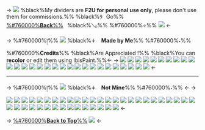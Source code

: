 -> ![](https://files.catbox.moe/m3r6dz.png)
%black%My dividers are **F2U for personal use only**,
please don't use them for commissions.%%
%black%Ⳋ⠀Go%% [%#760000%**Back**%%](https://rentry.co/ulquiorra)⠀%black%**𓂅**%% %#760000%⟡%%
![](https://files.catbox.moe/jgpo7c.png) <-

-> %#760000%།%% ![](https://files.catbox.moe/2zyfnm.gif) %black%∔ ⠀**Made by Me**%% %#760000%˖%%
%#760000%**Credits**%% %black%Are Appreciated !%%
%black%You can **recolor** or edit them using IbisPaint.%%<-
-> ![](https://files.catbox.moe/p3bvd1.png)
![](https://files.catbox.moe/sfh0vk.png)
![](https://files.catbox.moe/eh1wq6.png)
![](https://files.catbox.moe/oe9u8y.png)
![](https://files.catbox.moe/ovtsuu.png)
![](https://files.catbox.moe/ryj9zn.png)
![](https://files.catbox.moe/at5ky0.png)
![](https://files.catbox.moe/8k4zk4.png)
![](https://files.catbox.moe/dkp81z.png)
![](https://files.catbox.moe/o9ygbl.png)
![](https://files.catbox.moe/5gg3ob.png)
![](https://files.catbox.moe/sgqpjj.png)
![](https://files.catbox.moe/0eoksi.png)
![](https://files.catbox.moe/pm55zc.png)
![](https://files.catbox.moe/rwhv7y.png)
![](https://files.catbox.moe/cl6kk1.png)
![](https://files.catbox.moe/ehi543.png)
![](https://files.catbox.moe/oz6xtl.png)
![](https://files.catbox.moe/yjg2ad.png)
![](https://files.catbox.moe/47x348.png)
![](https://files.catbox.moe/n2xflp.png)
![](https://files.catbox.moe/05xmz0.png) 
![](https://files.catbox.moe/fgejhn.png) 
![](https://files.catbox.moe/2lclum.png)
![](https://files.catbox.moe/kv6qv5.png)
![](https://files.catbox.moe/pwb2cs.png)
![](https://files.catbox.moe/6x09y3.png)
![](https://files.catbox.moe/04gjgf.png)
![](https://files.catbox.moe/rgaplp.png) <-




***



-> %#760000%།%% ![](https://files.catbox.moe/2zyfnm.gif) %black%∔ ⠀**Not Mine**%% %#760000%˖%% <-
-> ![](https://cdn.discordapp.com/attachments/1064597015503315054/1127294873133920336/Untitled2425_20230708184658.png)
![](https://cdn.discordapp.com/attachments/1064597015503315054/1127296025325998112/Untitled2380_20230708185128.png)
![](https://cdn.discordapp.com/attachments/1064597015503315054/1127296024956903464/Untitled2380_20230708185133.png)
![](https://cdn.discordapp.com/attachments/1064597015503315054/1108079448395350026/Untitled2220_20230516181154.png)
![](https://cdn.discordapp.com/attachments/1064597015503315054/1108079448856727632/Untitled2220_20230516181150.png)
![](https://i.ibb.co/qyFMqRw/44-AB1122-7839-417-D-8277-59-B52526-B6-AE.gif)
![](https://cdn.discordapp.com/attachments/1064597015503315054/1122986314795589703/Untitled2381_20230626212622.png)
![](https://media.discordapp.net/attachments/1065781217678594148/1075643787071729724/image0.jpg)
![](https://cdn.discordapp.com/attachments/1064597015503315054/1089576259299848223/Untitled1899_20230326164621.png)
![](https://64.media.tumblr.com/70cc4156b3e38edd69d7318ab4325a46/70ccf76a1ad5fb12-26/s540x810/eee68f47bba2ff325f5f85f7acd29d60fc5fb362.pnj)
![](https://64.media.tumblr.com/25df519fbfe3d75f2550f780e11b909a/70ccf76a1ad5fb12-d0/s540x810/644fc4a37247c8290e2d6e5194eba28ea656f67e.pnj)
![](https://64.media.tumblr.com/1c04447002a3520d9215705bf57dd2fe/70ccf76a1ad5fb12-ac/s540x810/f631df6eb572b2fa7abc1a98860c8cd75618ac1d.pnj)
![](https://64.media.tumblr.com/ea03604d242f41f4f4a53ee72fa70a15/fbdc9c85722610ab-d3/s640x960/1704e8104e86134b6216aeab0bb7bf4ee0cdbca5.gif)
![](https://64.media.tumblr.com/48141fcc1d3b113c80c316ea1c2a473c/62ad585dc7ea3097-1a/s540x810/b70e02f23aad1d3b0f80a6fca490f20caec43e47.gif)
![](https://noviecita.crd.co/assets/images/gallery17/45dacaeb_original.gif?v=6711d211)
![](https://64.media.tumblr.com/3a5c65b2ad6e0351d30113982990f993/59529026e66043b3-75/s1280x1920/f8b35da75fdacfba7dde49582b59216940345c23.pnj)
![](https://media.discordapp.net/attachments/903364339464044575/1101101934263423046/96D01318-D482-475C-8D67-BCC9C2401CA0.png)
![](https://media.discordapp.net/attachments/903364339464044575/1101103422708662272/7FE080A0-7B23-4CBB-8878-9C8D307C4DE2.gif)
![](https://media.discordapp.net/attachments/903364339464044575/1101141970337931285/97FC5E0D-B271-454A-8E22-81CB11732D44.gif)
![](https://media.discordapp.net/attachments/903364339464044575/1101869498681806999/DFE906FC-BE93-4A65-9240-CC11A2D038E1.gif)
![](https://64.media.tumblr.com/2317c8053d9d1cdb81309c48b6179d7c/de0a1cab845f956e-20/s250x400/18911cab701a5b50a83e62084fb44428ce2a8a12.pnj)
![](https://cdn.discordapp.com/attachments/1064597015503315054/1115980176187215915/Untitled2303_20230607132611.png)
![](https://cdn.discordapp.com/attachments/1064597015503315054/1115980184655511652/Untitled2303_20230607132616.png)
![](https://cdn.discordapp.com/attachments/1064597015503315054/1115992266079735868/Untitled2311_20230607141444.png)
![](https://i.ibb.co/cc7YNCV/CBCDAE85-D31-D-49-E0-B9-DF-668-D0-B04-B095.png)
![](https://cdn.discordapp.com/attachments/1079419301989203999/1141238549497262091/d__lacy_red_hearts_by_angelichellraiser_d6azgxh.png)
![](https://64.media.tumblr.com/c0d50c3461b1ad80f456b55aa9e2818f/0d9d6392a423e969-4b/s500x750/5e8009b803cd5ad8f13c401afb20de5b32a8f61c.gif)
![](https://64.media.tumblr.com/600c694e6e647e2efcb206ef15cf1fe7/fbdc9c85722610ab-a2/s400x600/d68d302575557d26b97b0aa7dc2967b5fad69b6c.gif)
![](https://cdn.discordapp.com/attachments/1079419301989203999/1142611504957501450/d8jdf0w-24ccaa22-1eef-460c-b687-cd66eed63655.gif)
![](https://media.discordapp.net/attachments/903364339464044575/1100872232588296282/F690491C-27B0-476D-8330-949F6CDE1B81.gif)
![](https://media.discordapp.net/attachments/903364339464044575/1101105066821296168/96F1E1EB-F00D-40CB-9C35-5598F2D957CA.png)
![](https://media.discordapp.net/attachments/903364339464044575/1100873542209384489/2DB521DF-2E5A-4BFD-AEDA-16B2A729714F.gif)
![](https://media.discordapp.net/attachments/903364339464044575/1100874240900735046/B4A6E87F-117B-493B-A8E8-F6E0B2CE4598.gif)
![](https://media.discordapp.net/attachments/903364339464044575/1101107213185077339/A1105441-FAD2-4672-9101-75B350CCDF34.png)
![](https://media.discordapp.net/attachments/903364339464044575/1101870411974713414/0E5FFAF5-2C43-4C5D-BF85-345B77C01211.gif)
![](https://media.discordapp.net/attachments/903364339464044575/1110637163491639447/893CC48A-64C5-412A-8B55-DFFF9953A82D.gif)
![](https://media.discordapp.net/attachments/903364339464044575/1101104215310483466/9F1A47B4-DC81-4B79-835C-F55577F2F82C.gif)
![](https://media.discordapp.net/attachments/903364339464044575/1101141970761547938/F55594F6-0A4E-463D-86C2-B8EEB73A5446.gif)
![](https://media.discordapp.net/attachments/903364339464044575/1101143420233338930/19FEF46A-56B8-4E72-8B15-BB2F49898CB9.gif)
![](https://media.discordapp.net/attachments/903364339464044575/1101144625512710254/2A5C69B1-4ACD-4597-964F-1DAC9A579B3E.gif) <-


-> [%#760000%**Back to Top**%%]() 
![](https://files.catbox.moe/o7tg9s.png) <-
